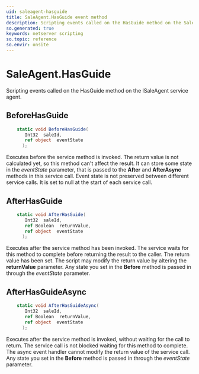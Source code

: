 ```yaml
---
uid: saleagent-hasguide
title: SaleAgent.HasGuide event method
description: Scripting events called on the HasGuide method on the SaleAgent service agent.
so.generated: true
keywords: netserver scripting
so.topic: reference
so.envir: onsite
---
```

# SaleAgent.HasGuide

Scripting events called on the <see cref='M:ISaleAgent.HasGuide'>HasGuide</see> method on the <see cref='ISaleAgent'>ISaleAgent</see>  service agent.

## BeforeHasGuide
```cs
    static void BeforeHasGuide(
       Int32  saleId,
       ref object  eventState
      );
```
Executes before the service method is invoked.
The return value is not calculated yet, so this method can't affect the result.
It can store some state in the *eventState* parameter, that is passed to the **After** and **AfterAsync** methods in this service call.
Event state is not preserved between different service calls. It is set to null at the start of each service call.
## AfterHasGuide
```cs
    static void AfterHasGuide(
       Int32  saleId,
       ref Boolean  returnValue,
       ref object  eventState
      );
```
Executes after the service method has been invoked. The service waits for this method to complete before returning the result to the caller.
The return value has been set. The script may modify the return value by altering the **returnValue** parameter.
Any state you set in the **Before** method is passed in through the *eventState* parameter.
## AfterHasGuideAsync
```cs
    static void AfterHasGuideAsync(
       Int32  saleId,
       ref Boolean  returnValue,
       ref object  eventState
      );
```
Executes after the service method is invoked, without waiting for the call to return.
The service call is not blocked waiting for this method to complete.
The async event handler cannot modify the return value of the service call.
Any state you set in the **Before** method is passed in through the *eventState* parameter.

